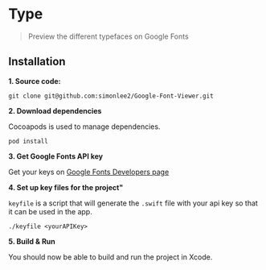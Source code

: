 # Type

> Preview the different typefaces on Google Fonts

## Installation
**1. Source code:**

```
git clone git@github.com:simonlee2/Google-Font-Viewer.git
```

**2. Download dependencies**

Cocoapods is used to manage dependencies.

```
pod install
```

**3. Get Google Fonts API key**

Get your keys on [Google Fonts Developers page](https://developers.google.com/fonts/docs/developer_api#identifying_your_application_to_google)

**4. Set up key files for the project"**

`keyfile` is a script that will generate the `.swift` file with your api key so that it can be used in the app.

```
./keyfile <yourAPIKey>
```

**5. Build & Run**

You should now be able to build and run the project in Xcode.
